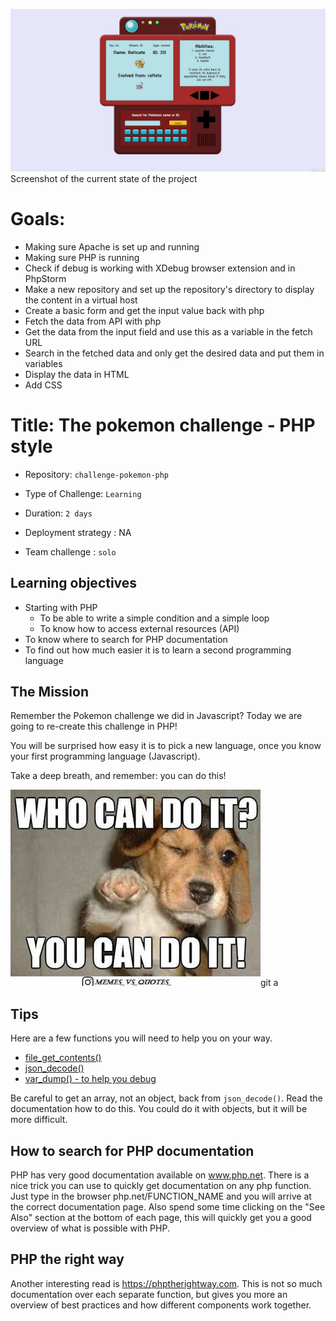 ![](img/pokedex_19_05_v2.jpg)
Screenshot of the current state of the project

# Goals:

- Making sure Apache is set up and running
- Making sure PHP is running
- Check if debug is working with XDebug browser extension and in PhpStorm
- Make a new repository and set up the repository's directory to display the content in a virtual host
- Create a basic form and get the input value back with php
- Fetch the data from API with php
- Get the data from the input field and use this as a variable in the fetch URL
- Search in the fetched data and only get the desired data and put them in variables
- Display the data in HTML
- Add CSS

# Title: The pokemon challenge - PHP style

- Repository: `challenge-pokemon-php`
- Type of Challenge: `Learning`
- Duration: `2 days`
- Deployment strategy : NA
	
- Team challenge : `solo`

## Learning objectives
- Starting with PHP
    * To be able to write a simple condition and a simple loop
    * To know how to access external resources (API)
- To know where to search for PHP documentation
- To find out how much easier it is to learn a second programming language

## The Mission
Remember the Pokemon challenge we did in Javascript?
Today we are going to re-create this challenge in PHP!

You will be surprised how easy it is to pick a new  language, once you know your first programming language (Javascript).

Take a deep breath, and remember: you can do this!

![](img/youcandoit.jpg)git a

## Tips
Here are a few functions you will need to help you on your way.

- [file_get_contents()](http://php.net/file_get_contents) 
- [json_decode()](http://php.net/json_decode) 
- [var_dump() - to help you debug](http://php.net/var_dump) 

Be careful to get an array, not an object, back from `json_decode()`. Read the documentation how to do this.
You could do it with objects, but it will be more difficult.

## How to search for PHP documentation
PHP has very good documentation available on www.php.net. There is a nice trick you can use to quickly get documentation on any php function. Just type in the browser php.net/FUNCTION_NAME and you will arrive at the correct documentation page. Also spend some time clicking on the "See Also" section at the bottom of each page, this will quickly get you a good overview of what is possible with PHP.

## PHP the right way
Another interesting read is https://phptherightway.com. This is not so much documentation over each separate function, but gives you more an overview of best practices and how different components work together.
